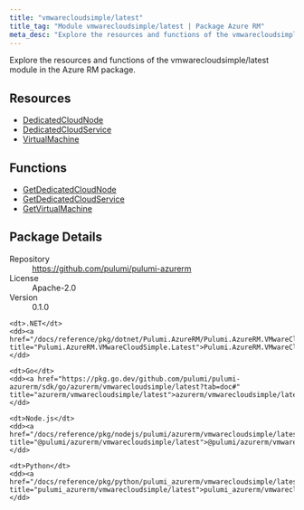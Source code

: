 ```yaml
---
title: "vmwarecloudsimple/latest"
title_tag: "Module vmwarecloudsimple/latest | Package Azure RM"
meta_desc: "Explore the resources and functions of the vmwarecloudsimple/latest module in the Azure RM package."
---
```


<!-- WARNING: this file was generated by Pulumi Docs Generator. -->
<!-- Do not edit by hand unless you're certain you know what you are doing! -->

Explore the resources and functions of the vmwarecloudsimple/latest module in the Azure RM package.

<h2 id="resources">Resources</h2>
<ul class="api">
    <li><a href="dedicatedcloudnode" title="DedicatedCloudNode"><span class="symbol resource"></span>DedicatedCloudNode</a></li>
    <li><a href="dedicatedcloudservice" title="DedicatedCloudService"><span class="symbol resource"></span>DedicatedCloudService</a></li>
    <li><a href="virtualmachine" title="VirtualMachine"><span class="symbol resource"></span>VirtualMachine</a></li>
</ul>

<h2 id="functions">Functions</h2>
<ul class="api">
    <li><a href="getdedicatedcloudnode" title="GetDedicatedCloudNode"><span class="symbol function"></span>GetDedicatedCloudNode</a></li>
    <li><a href="getdedicatedcloudservice" title="GetDedicatedCloudService"><span class="symbol function"></span>GetDedicatedCloudService</a></li>
    <li><a href="getvirtualmachine" title="GetVirtualMachine"><span class="symbol function"></span>GetVirtualMachine</a></li>
</ul>

<h2 id="package-details">Package Details</h2>
<dl class="package-details">
	<dt>Repository</dt>
	<dd><a href="https://github.com/pulumi/pulumi-azurerm">https://github.com/pulumi/pulumi-azurerm</a></dd>
	<dt>License</dt>
	<dd>Apache-2.0</dd>
	<dt>Version</dt>
	<dd>0.1.0</dd>
</dl>



<dl class="tabular">

    <dt>.NET</dt>
    <dd><a href="/docs/reference/pkg/dotnet/Pulumi.AzureRM/Pulumi.AzureRM.VMwareCloudSimple.Latest.html" title="Pulumi.AzureRM.VMwareCloudSimple.Latest">Pulumi.AzureRM.VMwareCloudSimple.Latest</a></dd>

    <dt>Go</dt>
    <dd><a href="https://pkg.go.dev/github.com/pulumi/pulumi-azurerm/sdk/go/azurerm/vmwarecloudsimple/latest?tab=doc#" title="azurerm/vmwarecloudsimple/latest">azurerm/vmwarecloudsimple/latest</a></dd>

    <dt>Node.js</dt>
    <dd><a href="/docs/reference/pkg/nodejs/pulumi/azurerm/vmwarecloudsimple/latest/#" title="@pulumi/azurerm/vmwarecloudsimple/latest">@pulumi/azurerm/vmwarecloudsimple/latest</a></dd>

    <dt>Python</dt>
    <dd><a href="/docs/reference/pkg/python/pulumi_azurerm/vmwarecloudsimple/latest" title="pulumi_azurerm/vmwarecloudsimple/latest">pulumi_azurerm/vmwarecloudsimple/latest</a></dd>

</dl>

